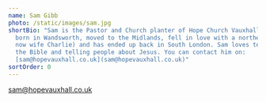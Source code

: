 ```yaml
---
name: Sam Gibb
photo: /static/images/sam.jpg
shortBio: "Sam is the Pastor and Church planter of Hope Church Vauxhall. He was
  born in Wandsworth, moved to the Midlands, fell in love with a northerner (his
  now wife Charlie) and has ended up back in South London. Sam loves teaching
  the Bible and telling people about Jesus. You can contact him on:
  [sam@hopevauxhall.co.uk](sam@hopevauxhall.co.uk)"
sortOrder: 0
---
```

[sam@hopevauxhall.co.uk](sam@hopevauxhall.co.uk)